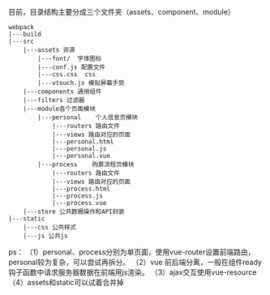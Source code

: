 目前，目录结构主要分成三个文件夹（assets、component、module）

```
webpack
|---build
|---src
    |---assets 资源
        |---font/  字体图标
        |---conf.js 配置文件
        |---css.css  css
        |---vtouch.js 模拟屏幕手势
    |---components 通用组件
    |---filters 过滤器
    |---module各个页面模块
        |---personal    个人信息页模块
            |---routers 路由文件
            |---views 路由对应的页面
            |---personal.html
            |---personal.js
            |---personal.vue
        |---process    购票流程页模块
            |---routers 路由文件
            |---views 路由对应的页面
            |---process.html
            |---process.js
            |---process.vue
    |---store 公共数据操作和API封装
|---static
    |---css 公共样式
    |---js 公共js
```
ps： 
（1）personal、process分别为单页面，使用vue-router设置前端路由，personal较为复杂，可以尝试再拆分。
（2）vue 前后端分离，一般在组件ready钩子函数中请求服务器数据在前端用js渲染。
（3）ajax交互使用vue-resource
（4）assets和static可以试着合并掉
